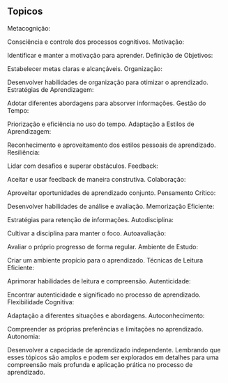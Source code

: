 ## Topicos

Metacognição:

Consciência e controle dos processos cognitivos.
Motivação:

Identificar e manter a motivação para aprender.
Definição de Objetivos:

Estabelecer metas claras e alcançáveis.
Organização:

Desenvolver habilidades de organização para otimizar o aprendizado.
Estratégias de Aprendizagem:

Adotar diferentes abordagens para absorver informações.
Gestão do Tempo:

Priorização e eficiência no uso do tempo.
Adaptação a Estilos de Aprendizagem:

Reconhecimento e aproveitamento dos estilos pessoais de aprendizado.
Resiliência:

Lidar com desafios e superar obstáculos.
Feedback:

Aceitar e usar feedback de maneira construtiva.
Colaboração:

Aproveitar oportunidades de aprendizado conjunto.
Pensamento Crítico:

Desenvolver habilidades de análise e avaliação.
Memorização Eficiente:

Estratégias para retenção de informações.
Autodisciplina:

Cultivar a disciplina para manter o foco.
Autoavaliação:

Avaliar o próprio progresso de forma regular.
Ambiente de Estudo:

Criar um ambiente propício para o aprendizado.
Técnicas de Leitura Eficiente:

Aprimorar habilidades de leitura e compreensão.
Autenticidade:

Encontrar autenticidade e significado no processo de aprendizado.
Flexibilidade Cognitiva:

Adaptação a diferentes situações e abordagens.
Autoconhecimento:

Compreender as próprias preferências e limitações no aprendizado.
Autonomia:

Desenvolver a capacidade de aprendizado independente.
Lembrando que esses tópicos são amplos e podem ser explorados em detalhes para uma compreensão mais profunda e aplicação prática no processo de aprendizado.
